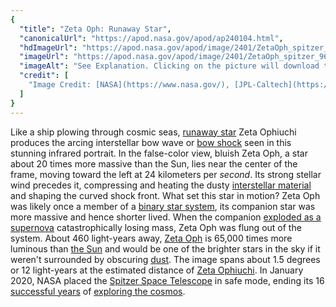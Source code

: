 ```yaml
---
{
  "title": "Zeta Oph: Runaway Star",
  "canonicalUrl": "https://apod.nasa.gov/apod/ap240104.html",
  "hdImageUrl": "https://apod.nasa.gov/apod/image/2401/ZetaOph_spitzer_4015.jpg",
  "imageUrl": "https://apod.nasa.gov/apod/image/2401/ZetaOph_spitzer_960.jpg",
  "imageAlt": "See Explanation. Clicking on the picture will download the highest resolution version available.",
  "credit": [
    "Image Credit: [NASA](https://www.nasa.gov/), [JPL-Caltech](https://www.jpl.nasa.gov/), [Spitzer Space Telescope](https://www.nasa.gov/mission_pages/spitzer/main/index.html)"
  ]
}
---
```


Like a ship plowing through cosmic seas, [runaway star](https://apod.nasa.gov/apod/ap061124.html) Zeta Ophiuchi produces the arcing interstellar bow wave or [bow shock](https://www.youtube.com/watch?v=0rGz862VPRo) seen in this stunning infrared portrait. In the false-color view, bluish Zeta Oph, a star about 20 times more massive than the Sun, lies near the center of the frame, moving toward the left at 24 kilometers per _second_. Its strong stellar wind precedes it, compressing and heating the dusty [interstellar material](http://espg.sr.unh.edu/ism/what1.html) and shaping the curved shock front. What set this star in motion? Zeta Oph was likely once a member of a [binary star system](https://apod.nasa.gov/apod/ap970219.html), its companion star was more massive and hence shorter lived. When the companion [exploded as a supernova](https://en.wikipedia.org/wiki/Type_II_supernova) catastrophically losing mass, Zeta Oph was flung out of the system. About 460 light-years away, [Zeta Oph](https://en.wikipedia.org/wiki/Zeta_Ophiuchi) is 65,000 times more luminous than [the Sun](https://solarsystem.nasa.gov/solar-system/sun/overview/) and would be one of the brighter stars in the sky if it weren't surrounded by obscuring [dust](https://apod.nasa.gov/apod/ap030706.html). The image spans about 1.5 degrees or 12 light-years at the estimated distance of [Zeta Ophiuchi](http://stars.astro.illinois.edu/sow/zetaoph.html). In January 2020, NASA placed the [Spitzer Space Telescope](https://www.nasa.gov/mission_pages/spitzer/main/index.html) in safe mode, ending its 16 [successful years](http://www.spitzer.caltech.edu/news/2195-ssc2019-15-Sixteen-Images-for-Spitzer-s-Sweet-16) of [exploring the cosmos](https://www.nasa.gov/centers-and-facilities/goddard/nasas-spitzer-tess-find-potentially-volcano-covered-earth-size-world/).
